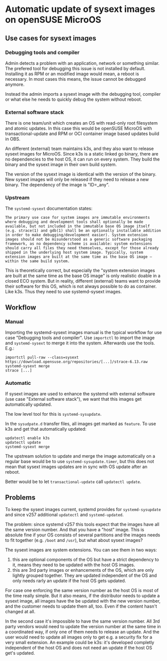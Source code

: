 # Automatic update of sysext images on openSUSE MicroOS

## Use cases for sysext images

### Debugging tools and compiler

Admin detects a problem with an application, network or something similar. The prefered tool for debugging this issue is not installed by default. Installing it as RPM or an modified image would mean, a reboot is necessary. In most cases this means, the issue cannot be debugged anymore.

Instead the admin imports a sysext image with the debugging tool, compiler or what else he needs to quickly debug the system without reboot.

### External software stack

There is one team/unit which creates an OS with read-only root filesystem and atomic updates. In this case this would be openSUSE MicroOS with transactional-update and RPM or OCI container image based updates build in OBS.

An different (external) team maintains k3s, and they also want to release sysext images for MicroOS.
Since k3s is a static linked go binary, there are no dependencies to the host OS, it can run on every system. They build the binary and the sysext image in their own build system.

The version of the sysext image is identical with the version of the binary. New sysext images will only be released if they need to release a new binary. The dependency of the image is "ID=_any".


### Upstream

The `systemd-sysext` documentation states:

```
The primary use case for system images are immutable environments where debugging and development tools shall optionally be made available, but not included in the immutable base OS image itself (e.g. strace(1) and gdb(1) shall be an optionally installable addition in order to make debugging/development easier). System extension images should not be misunderstood as a generic software packaging framework, as no dependency scheme is available: system extensions should carry all files they need themselves, except for those already shipped in the underlying host system image. Typically, system extension images are built at the same time as the base OS image — within the same build system.
```

This is theoretically correct, but especially the "system extension images are built at the same time as the base OS image" is only realistic doable in a closed ECO system. But in reality, different (external) teams want to provide their software for this OS, which is not always possible to do as container. Like k3s. Thus they need to use systemd-sysext images.


## Workflow

### Manual

Importing the systemd-sysext images manual is the typical workflow for use case "Debugging tools and compiler".
Use `importctl` to import the image and `systemd-sysext` to merge it into the system. Afterwards use the tools.
E.g.:
```
importctl pull-raw --class=sysext https://download.opensuse.org/repositories/[...]/strace-6.13.raw
systemd-sysext merge
strace [...]
```

### Automatic

If sysext images are used to enhance the systemd with external software (use case "External software stack"), we want that this images get automatically updated.

The low level tool for this is `systemd-sysupdate`.

In the `sysudpate.d` transfer files, all images get marked as `feature`. To use k3s and get that automatically updated:

```
updatectl enable k3s
updatectl update
systemd-sysext merge
```

The upstream solution to update and merge the image automatically on a regular base would be to use `systemd-sysupdate.timer`, but this does not mean that sysext images updates are in sync with OS update after an reboot.

Better would be to let `transactional-update` call `updatectl update`.

## Problems

To keep the sysext images current, systemd provides for `systemd-sysupdate` and since v257 additional `updatectl` and `systemd-updated`.

The problem: since systemd v257 this tools expect that the images have all the same version number. And that you have a "host" image. This is absolute fine if your OS consists of several partitions and the images needs to fit together (e.g. `/boot` and `/usr`), but what about sysext images?

The sysext images are system extensions.
You can see them in two ways:
1. this are optional components of the OS but have a strict dependency to it, means they need to be updated with the host OS images.
2. this are 3rd party images or enhancements of the OS, which are only lightly grouped together. They are updated independent of the OS and only needs rarly an update if the host OS gets updated.

For case one enforcing the same version number as the host OS is most of the time really simple. But it also means, if the distributor needs to update a sysext image, all images have the be updated with the new version number, and the customer needs to update them all, too. Even if the content hasn't changed at all.

In the second case it's impossible to have the same version number. All 3rd party vendors would need to update the version number at the same time in a coordinated way, if only one of them needs to release an update. And the user would need to update all images only to get e.g. a security fix for a very small extension. An example could be k3s: it's developed completly independent of the host OS and does not need an update if the host OS get's updated.
